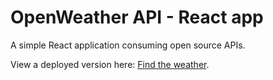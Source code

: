# OpenWeather API - React app
A simple React application consuming open source APIs.

View a deployed version here: [Find the weather](https://richyarwood.github.io/React-Weather-General-Assembly/#/).
